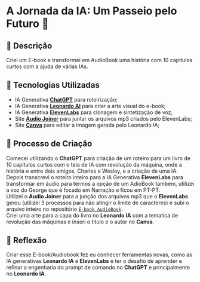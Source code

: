 # A Jornada da IA: Um Passeio pelo Futuro 🌌

## 📒 Descrição
Criei um E-book e transformei em AudioBook uma história com 10 capitulos curtos com a ajuda de várias IAs.

## 🤖 Tecnologias Utilizadas
- IA Generativa **[ChatGPT](https://chat.openai.com)** para roteirização;
- IA Generativa **[Leonardo AI](https://leonardo.ai)** para criar a arte visual do e-book;
- IA Generativa **[ElevenLabs](https://elevenlabs.io)**  para clonagem e sintetização de voz;
- Site **[Audio Joiner](https://audio-joiner.com/pt/)** para juntar os arquivos mp3 criados pelo ElevenLabs;
- Site **[Canva](https://www.canva.com/pt_br/)** para editar a imagem gerada pelo Leonardo IA;
  
## 🧐 Processo de Criação
Comecei utilizando o **ChatGPT** para criação de um roteiro para um livro de 10 capítulos curtos com o tela de IA com revolução da máquina, onde a história e entre dois amigos, Charles e Wesley, e a criação de uma IA.  
Depois transcrevi o roteiro inteiro para a IA Generativa **ElevenLabs** para transformar em áudio para termos a opção de um AdioBook tambem, utilizei a voz do George que é focado em Narração e ficou em PT-PT.  
Utilizei o **Audio Joiner** para a junção dos arquivos mp3 que o **ElevenLabs** gerou (utilizei 3 processos para não atingir o limite de caracteres) e subi o arquivo inteiro no repositório [`E-book_AudioBook`](https://github.com/marcaocamargo/lab-natty-or-not/tree/main/E-book_AudioBook).  
Criei uma arte para a capa do livro no **Leonardo IA** com a tematica de revolução das máquinas e inseri o titulo e o autor no **Canva**.

## 💭 Reflexão
Criar esse E-book/Audiobook fez eu conhecer ferramentas novas, como as IA generativas **Leonardo IA** e **ElevenLabs** e ter o desafio de aprender e refinar a engenharia do prompt de comando no **ChatGPT** e principalmente no **Leonardo IA**.
